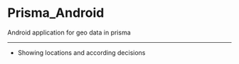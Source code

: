 Prisma_Android
==============

Android application for geo data in prisma

--------------

- Showing locations and according decisions
